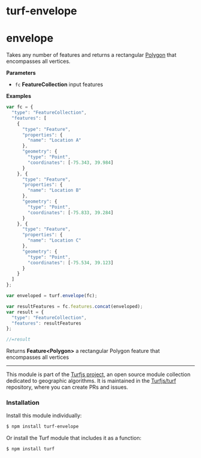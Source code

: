 # turf-envelope

# envelope

Takes any number of features and returns a rectangular [Polygon](Polygon) that encompasses all vertices.

**Parameters**

-   `fc` **FeatureCollection** input features

**Examples**

```javascript
var fc = {
  "type": "FeatureCollection",
  "features": [
    {
      "type": "Feature",
      "properties": {
        "name": "Location A"
      },
      "geometry": {
        "type": "Point",
        "coordinates": [-75.343, 39.984]
      }
    }, {
      "type": "Feature",
      "properties": {
        "name": "Location B"
      },
      "geometry": {
        "type": "Point",
        "coordinates": [-75.833, 39.284]
      }
    }, {
      "type": "Feature",
      "properties": {
        "name": "Location C"
      },
      "geometry": {
        "type": "Point",
        "coordinates": [-75.534, 39.123]
      }
    }
  ]
};

var enveloped = turf.envelope(fc);

var resultFeatures = fc.features.concat(enveloped);
var result = {
  "type": "FeatureCollection",
  "features": resultFeatures
};

//=result
```

Returns **Feature&lt;Polygon>** a rectangular Polygon feature that encompasses all vertices

---

This module is part of the [Turfjs project](http://turfjs.org/), an open source
module collection dedicated to geographic algorithms. It is maintained in the
[Turfjs/turf](https://github.com/Turfjs/turf) repository, where you can create
PRs and issues.

### Installation

Install this module individually:

```sh
$ npm install turf-envelope
```

Or install the Turf module that includes it as a function:

```sh
$ npm install turf
```

